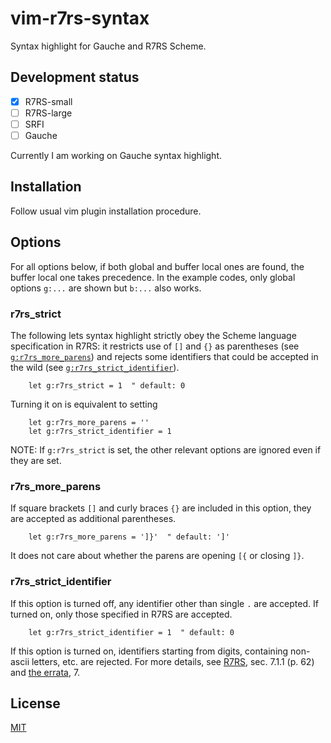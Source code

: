 # vim-r7rs-syntax

Syntax highlight for Gauche and R7RS Scheme.

## Development status

- [x] R7RS-small 
- [ ] R7RS-large 
- [ ] SRFI
- [ ] Gauche

Currently I am working on Gauche syntax highlight.

## Installation

Follow usual vim plugin installation procedure.

## Options

For all options below, if both global and buffer local ones are found, the
buffer local one takes precedence. In the example codes, only global options
`g:...` are shown but `b:...` also works.

### r7rs_strict

The following lets syntax highlight strictly obey the Scheme language
specification in R7RS: it restricts use of `[]` and `{}` as
parentheses (see [`g:r7rs_more_parens`](#r7rs_more_parens)) and rejects some
identifiers that could be accepted in the wild (see
[`g:r7rs_strict_identifier`](#r7rs_strict_identifier)).
```vim
    let g:r7rs_strict = 1  " default: 0
```
Turning it on is equivalent to setting
```vim
    let g:r7rs_more_parens = ''
    let g:r7rs_strict_identifier = 1
```

NOTE: If `g:r7rs_strict` is set, the other relevant options are ignored even
if they are set.

### r7rs_more_parens

If square brackets `[]` and curly braces `{}` are included in this option,
they are accepted as additional parentheses.
```vim
    let g:r7rs_more_parens = ']}'  " default: ']'
```
It does not care about whether the parens are opening `[{` or closing `]}`.

### r7rs_strict_identifier

If this option is turned off, any identifier other than single `.` are
accepted. If turned on, only those specified in R7RS are accepted.
```vim
    let g:r7rs_strict_identifier = 1  " default: 0
```
If this option is turned on, identifiers starting from digits, containing
non-ascii letters, etc. are rejected. For more details, see [R7RS][1], sec.
7.1.1 (p. 62) and [the errata][2], 7.

[1]: https://small.r7rs.org/
[2]: https://small.r7rs.org/wiki/R7RSSmallErrata/

## License

[MIT](LICENSE)
